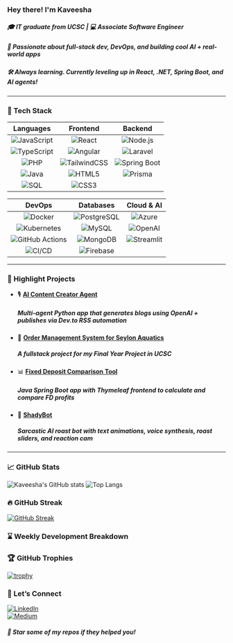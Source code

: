 

### Hey there! I'm Kaveesha

##### 🎓 IT graduate from UCSC | 💻 Associate Software Engineer  
##### 🚀 Passionate about full-stack dev, DevOps, and building cool AI + real-world apps  
##### 🛠 Always learning. Currently leveling up in React, .NET, Spring Boot, and AI agents!

---

### 🧰 Tech Stack

| **Languages** | **Frontend** | **Backend** |
|:-------------:|:------------:|:-----------:|
| ![JavaScript](https://img.shields.io/badge/JavaScript-F7DF1E?style=flat&logo=javascript&logoColor=black) | ![React](https://img.shields.io/badge/React-20232A?style=flat&logo=react&logoColor=61DAFB) | ![Node.js](https://img.shields.io/badge/Node.js-339933?style=flat&logo=nodedotjs&logoColor=white) |
| ![TypeScript](https://img.shields.io/badge/TypeScript-3178C6?style=flat&logo=typescript&logoColor=white) | ![Angular](https://img.shields.io/badge/Angular-DD0031?style=flat&logo=angular&logoColor=white) | ![Laravel](https://img.shields.io/badge/Laravel-FF2D20?style=flat&logo=laravel&logoColor=white) |
| ![PHP](https://img.shields.io/badge/PHP-777BB4?style=flat&logo=php&logoColor=white) | ![TailwindCSS](https://img.shields.io/badge/Tailwind_CSS-38B2AC?style=flat&logo=tailwind-css&logoColor=white) | ![Spring Boot](https://img.shields.io/badge/Spring_Boot-6DB33F?style=flat&logo=spring-boot&logoColor=white) |
| ![Java](https://img.shields.io/badge/Java-007396?style=flat&logo=java&logoColor=white) | ![HTML5](https://img.shields.io/badge/HTML5-E34F26?style=flat&logo=html5&logoColor=white) | ![Prisma](https://img.shields.io/badge/Prisma-2D3748?style=flat&logo=prisma&logoColor=white) |
| ![SQL](https://img.shields.io/badge/SQL-4479A1?style=flat&logo=mysql&logoColor=white) | ![CSS3](https://img.shields.io/badge/CSS3-1572B6?style=flat&logo=css3&logoColor=white) | |


| **DevOps** | **Databases** | **Cloud & AI** |
|:----------:|:-------------:|:--------------:|
| ![Docker](https://img.shields.io/badge/Docker-2496ED?style=flat&logo=docker&logoColor=white) | ![PostgreSQL](https://img.shields.io/badge/PostgreSQL-4169E1?style=flat&logo=postgresql&logoColor=white) | ![Azure](https://img.shields.io/badge/Azure-0078D4?style=flat&logo=microsoftazure&logoColor=white) |
| ![Kubernetes](https://img.shields.io/badge/Kubernetes-326CE5?style=flat&logo=kubernetes&logoColor=white) | ![MySQL](https://img.shields.io/badge/MySQL-4479A1?style=flat&logo=mysql&logoColor=white) | ![OpenAI](https://img.shields.io/badge/OpenAI-412991?style=flat&logo=openai&logoColor=white) |
| ![GitHub Actions](https://img.shields.io/badge/GitHub_Actions-2088FF?style=flat&logo=github-actions&logoColor=white) | ![MongoDB](https://img.shields.io/badge/MongoDB-47A248?style=flat&logo=mongodb&logoColor=white) | ![Streamlit](https://img.shields.io/badge/Streamlit-FF4B4B?style=flat&logo=streamlit&logoColor=white) |
| ![CI/CD](https://img.shields.io/badge/CI%2FCD-007ACC?style=flat) | ![Firebase](https://img.shields.io/badge/Firebase-FFCA28?style=flat&logo=firebase&logoColor=black) | |




---


### 🧩 Highlight Projects

- 🎙️ **[AI Content Creator Agent](https://github.com/kaveeshagim/ai-content-creator-agent)**  
  ##### Multi-agent Python app that generates blogs using OpenAI + publishes via Dev.to RSS automation

- 📝 **[Order Management System for Seylon Aquatics](https://github.com/kaveeshagim/seylon-aquatics)**  
  ##### A fullstack project for my Final Year Project in UCSC

- 📊 **[Fixed Deposit Comparison Tool](https://github.com/kaveeshagim/fd-calulator-comparison-tool)**  
  ##### Java Spring Boot app with Thymeleaf frontend to calculate and compare FD profits

- 🤖 **[ShadyBot](https://github.com/kaveeshagim/shady-bot)**  
  ##### Sarcastic AI roast bot with text animations, voice synthesis, roast sliders, and reaction cam

---

### 📈 GitHub Stats

![Kaveesha's GitHub stats](https://github-readme-stats.vercel.app/api?username=kaveeshagim&show_icons=true&theme=tokyonight)
![Top Langs](https://github-readme-stats.vercel.app/api/top-langs/?username=kaveeshagim&layout=compact&theme=tokyonight)

### 🔥 GitHub Streak

[![GitHub Streak](https://streak-stats.demolab.com?user=kaveeshagim&theme=default)](https://git.io/streak-stats)

### ⌛ Weekly Development Breakdown
<!--START_SECTION:waka-->
<!--END_SECTION:waka-->

### 🏆 GitHub Trophies

[![trophy](https://github-profile-trophy.vercel.app/?username=kaveeshagim&theme=flat)](https://github.com/ryo-ma/github-profile-trophy)

### 💬 Let’s Connect

[![LinkedIn](https://img.shields.io/badge/LinkedIn-blue?style=flat&logo=linkedin)](www.linkedin.com/in/kaveesha-welivitigoda-6593b5280)  
[![Medium](https://img.shields.io/badge/Medium-12100E?style=flat&logo=medium&logoColor=white)](https://medium.com/@thealgorithmicgambit) 

##### 🌟 Star some of my repos if they helped you!
